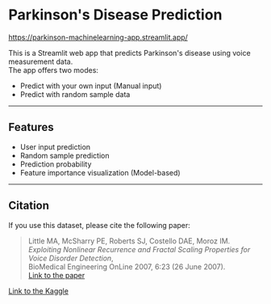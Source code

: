 # Parkinson's Disease Prediction

https://parkinson-machinelearning-app.streamlit.app/

This is a Streamlit web app that predicts Parkinson's disease using voice measurement data.  
The app offers two modes:

- Predict with your own input (Manual input)
- Predict with random sample data

---

## Features

- User input prediction
- Random sample prediction
- Prediction probability
- Feature importance visualization (Model-based)

---

## Citation

If you use this dataset, please cite the following paper:

> Little MA, McSharry PE, Roberts SJ, Costello DAE, Moroz IM.  
> *Exploiting Nonlinear Recurrence and Fractal Scaling Properties for Voice Disorder Detection*,  
> BioMedical Engineering OnLine 2007, 6:23 (26 June 2007).  
> [Link to the paper](https://biomedical-engineering-online.biomedcentral.com/articles/10.1186/1475-925X-6-23)

[Link to the Kaggle](https://www.kaggle.com/datasets/debasisdotcom/parkinson-disease-detection)